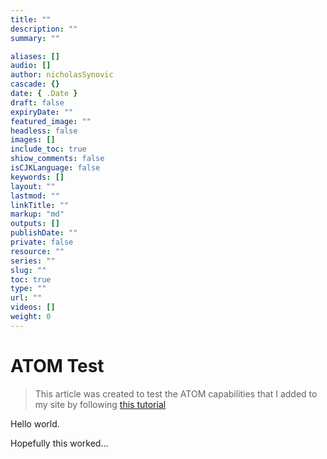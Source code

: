 ```yaml
---
title: ""
description: ""
summary: ""

aliases: []
audio: []
author: nicholasSynovic
cascade: {}
date: { .Date }
draft: false
expiryDate: ""
featured_image: ""
headless: false
images: []
include_toc: true
shiow_comments: false
isCJKLanguage: false
keywords: []
layout: ""
lastmod: ""
linkTitle: ""
markup: "md"
outputs: []
publishDate: ""
private: false
resource: ""
series: ""
slug: ""
toc: true
type: ""
url: ""
videos: []
weight: 0
---
```


# ATOM Test

> This article was created to test the ATOM capabilities that I added to my site by following [this tutorial](https://www.jhaurawachsman.com/hugo-atom-syndication-xml-template/)

Hello world.

Hopefully this worked...
